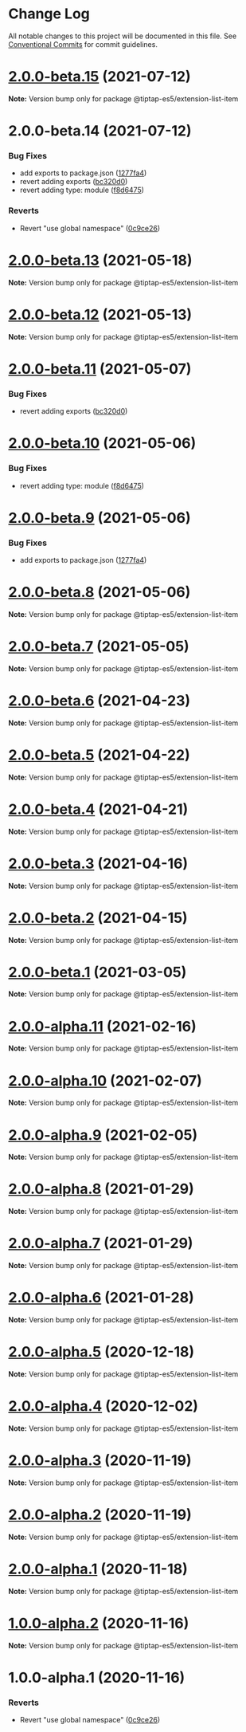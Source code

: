 # Change Log

All notable changes to this project will be documented in this file.
See [Conventional Commits](https://conventionalcommits.org) for commit guidelines.

# [2.0.0-beta.15](https://github.com/justame/tiptap/compare/@tiptap-es5/extension-list-item@2.0.0-beta.14...@tiptap-es5/extension-list-item@2.0.0-beta.15) (2021-07-12)

**Note:** Version bump only for package @tiptap-es5/extension-list-item





# 2.0.0-beta.14 (2021-07-12)


### Bug Fixes

* add exports to package.json ([1277fa4](https://github.com/justame/tiptap/commit/1277fa47151e9c039508cdb219bdd0ffe647f4ee))
* revert adding exports ([bc320d0](https://github.com/justame/tiptap/commit/bc320d0b4b80b0e37a7e47a56e0f6daec6e65d98))
* revert adding type: module ([f8d6475](https://github.com/justame/tiptap/commit/f8d6475e2151faea6f96baecdd6bd75880d50d2c))


### Reverts

* Revert "use global namespace" ([0c9ce26](https://github.com/justame/tiptap/commit/0c9ce26c02c07d88a757c01b0a9d7f9e2b0b7502))





# [2.0.0-beta.13](https://github.com/ueberdosis/tiptap/compare/@tiptap-es5/extension-list-item@2.0.0-beta.12...@tiptap-es5/extension-list-item@2.0.0-beta.13) (2021-05-18)

**Note:** Version bump only for package @tiptap-es5/extension-list-item

# [2.0.0-beta.12](https://github.com/ueberdosis/tiptap/compare/@tiptap-es5/extension-list-item@2.0.0-beta.11...@tiptap-es5/extension-list-item@2.0.0-beta.12) (2021-05-13)

**Note:** Version bump only for package @tiptap-es5/extension-list-item

# [2.0.0-beta.11](https://github.com/ueberdosis/tiptap/compare/@tiptap-es5/extension-list-item@2.0.0-beta.10...@tiptap-es5/extension-list-item@2.0.0-beta.11) (2021-05-07)

### Bug Fixes

- revert adding exports ([bc320d0](https://github.com/ueberdosis/tiptap/commit/bc320d0b4b80b0e37a7e47a56e0f6daec6e65d98))

# [2.0.0-beta.10](https://github.com/ueberdosis/tiptap/compare/@tiptap-es5/extension-list-item@2.0.0-beta.9...@tiptap-es5/extension-list-item@2.0.0-beta.10) (2021-05-06)

### Bug Fixes

- revert adding type: module ([f8d6475](https://github.com/ueberdosis/tiptap/commit/f8d6475e2151faea6f96baecdd6bd75880d50d2c))

# [2.0.0-beta.9](https://github.com/ueberdosis/tiptap/compare/@tiptap-es5/extension-list-item@2.0.0-beta.8...@tiptap-es5/extension-list-item@2.0.0-beta.9) (2021-05-06)

### Bug Fixes

- add exports to package.json ([1277fa4](https://github.com/ueberdosis/tiptap/commit/1277fa47151e9c039508cdb219bdd0ffe647f4ee))

# [2.0.0-beta.8](https://github.com/ueberdosis/tiptap/compare/@tiptap-es5/extension-list-item@2.0.0-beta.7...@tiptap-es5/extension-list-item@2.0.0-beta.8) (2021-05-06)

**Note:** Version bump only for package @tiptap-es5/extension-list-item

# [2.0.0-beta.7](https://github.com/ueberdosis/tiptap/compare/@tiptap-es5/extension-list-item@2.0.0-beta.6...@tiptap-es5/extension-list-item@2.0.0-beta.7) (2021-05-05)

**Note:** Version bump only for package @tiptap-es5/extension-list-item

# [2.0.0-beta.6](https://github.com/ueberdosis/tiptap/compare/@tiptap-es5/extension-list-item@2.0.0-beta.5...@tiptap-es5/extension-list-item@2.0.0-beta.6) (2021-04-23)

**Note:** Version bump only for package @tiptap-es5/extension-list-item

# [2.0.0-beta.5](https://github.com/ueberdosis/tiptap/compare/@tiptap-es5/extension-list-item@2.0.0-beta.4...@tiptap-es5/extension-list-item@2.0.0-beta.5) (2021-04-22)

**Note:** Version bump only for package @tiptap-es5/extension-list-item

# [2.0.0-beta.4](https://github.com/ueberdosis/tiptap/compare/@tiptap-es5/extension-list-item@2.0.0-beta.3...@tiptap-es5/extension-list-item@2.0.0-beta.4) (2021-04-21)

**Note:** Version bump only for package @tiptap-es5/extension-list-item

# [2.0.0-beta.3](https://github.com/ueberdosis/tiptap/compare/@tiptap-es5/extension-list-item@2.0.0-beta.2...@tiptap-es5/extension-list-item@2.0.0-beta.3) (2021-04-16)

**Note:** Version bump only for package @tiptap-es5/extension-list-item

# [2.0.0-beta.2](https://github.com/ueberdosis/tiptap/compare/@tiptap-es5/extension-list-item@2.0.0-beta.1...@tiptap-es5/extension-list-item@2.0.0-beta.2) (2021-04-15)

**Note:** Version bump only for package @tiptap-es5/extension-list-item

# [2.0.0-beta.1](https://github.com/ueberdosis/tiptap/compare/@tiptap-es5/extension-list-item@2.0.0-alpha.11...@tiptap-es5/extension-list-item@2.0.0-beta.1) (2021-03-05)

**Note:** Version bump only for package @tiptap-es5/extension-list-item

# [2.0.0-alpha.11](https://github.com/ueberdosis/tiptap/compare/@tiptap-es5/extension-list-item@2.0.0-alpha.10...@tiptap-es5/extension-list-item@2.0.0-alpha.11) (2021-02-16)

**Note:** Version bump only for package @tiptap-es5/extension-list-item

# [2.0.0-alpha.10](https://github.com/ueberdosis/tiptap/compare/@tiptap-es5/extension-list-item@2.0.0-alpha.9...@tiptap-es5/extension-list-item@2.0.0-alpha.10) (2021-02-07)

**Note:** Version bump only for package @tiptap-es5/extension-list-item

# [2.0.0-alpha.9](https://github.com/ueberdosis/tiptap/compare/@tiptap-es5/extension-list-item@2.0.0-alpha.8...@tiptap-es5/extension-list-item@2.0.0-alpha.9) (2021-02-05)

**Note:** Version bump only for package @tiptap-es5/extension-list-item

# [2.0.0-alpha.8](https://github.com/ueberdosis/tiptap/compare/@tiptap-es5/extension-list-item@2.0.0-alpha.7...@tiptap-es5/extension-list-item@2.0.0-alpha.8) (2021-01-29)

**Note:** Version bump only for package @tiptap-es5/extension-list-item

# [2.0.0-alpha.7](https://github.com/ueberdosis/tiptap/compare/@tiptap-es5/extension-list-item@2.0.0-alpha.6...@tiptap-es5/extension-list-item@2.0.0-alpha.7) (2021-01-29)

**Note:** Version bump only for package @tiptap-es5/extension-list-item

# [2.0.0-alpha.6](https://github.com/ueberdosis/tiptap/compare/@tiptap-es5/extension-list-item@2.0.0-alpha.5...@tiptap-es5/extension-list-item@2.0.0-alpha.6) (2021-01-28)

**Note:** Version bump only for package @tiptap-es5/extension-list-item

# [2.0.0-alpha.5](https://github.com/ueberdosis/tiptap/compare/@tiptap-es5/extension-list-item@2.0.0-alpha.4...@tiptap-es5/extension-list-item@2.0.0-alpha.5) (2020-12-18)

**Note:** Version bump only for package @tiptap-es5/extension-list-item

# [2.0.0-alpha.4](https://github.com/ueberdosis/tiptap/compare/@tiptap-es5/extension-list-item@2.0.0-alpha.3...@tiptap-es5/extension-list-item@2.0.0-alpha.4) (2020-12-02)

**Note:** Version bump only for package @tiptap-es5/extension-list-item

# [2.0.0-alpha.3](https://github.com/ueberdosis/tiptap/compare/@tiptap-es5/extension-list-item@2.0.0-alpha.2...@tiptap-es5/extension-list-item@2.0.0-alpha.3) (2020-11-19)

**Note:** Version bump only for package @tiptap-es5/extension-list-item

# [2.0.0-alpha.2](https://github.com/ueberdosis/tiptap/compare/@tiptap-es5/extension-list-item@2.0.0-alpha.1...@tiptap-es5/extension-list-item@2.0.0-alpha.2) (2020-11-19)

**Note:** Version bump only for package @tiptap-es5/extension-list-item

# [2.0.0-alpha.1](https://github.com/ueberdosis/tiptap/compare/@tiptap-es5/extension-list-item@1.0.0-alpha.2...@tiptap-es5/extension-list-item@2.0.0-alpha.1) (2020-11-18)

**Note:** Version bump only for package @tiptap-es5/extension-list-item

# [1.0.0-alpha.2](https://github.com/ueberdosis/tiptap/compare/@tiptap-es5/extension-list-item@1.0.0-alpha.1...@tiptap-es5/extension-list-item@1.0.0-alpha.2) (2020-11-16)

**Note:** Version bump only for package @tiptap-es5/extension-list-item

# 1.0.0-alpha.1 (2020-11-16)

### Reverts

- Revert "use global namespace" ([0c9ce26](https://github.com/ueberdosis/tiptap/commit/0c9ce26c02c07d88a757c01b0a9d7f9e2b0b7502))
